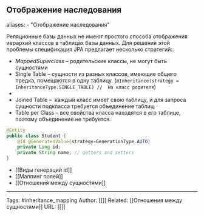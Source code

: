 ## Отображение наследования
aliases: 
	- "Отображение наследования"

Реляционные базы данных не имеют простого способа отображения иерархий классов в таблицах базы данных.
Для решения этой проблемы спецификация JPA предлагает несколько стратегий::
- _MappedSuperclass_ – родительские классы, не могут быть сущностями
- Single Table – сущности из разных классов, имеющие общего предка, помещаются в одну таблицу. (```@Inheritance(strategy = InheritanceType.SINGLE_TABLE) //  На класс родителя```)
- 
- Joined Table –  каждый класс имеет свою таблицу, и для запроса сущности подкласса требуется объединение таблиц.
- Table per Class – все свойства класса находятся в его таблице, поэтому объединение не требуется.


```java
@Entity 
public class Student { 
	@Id @GeneratedValue(strategy=GenerationType.AUTO) 
	private Long id; 
	private String name; // getters and setters 
}
```

- [[Виды генераций id]]
- [[Маппинг полей]]
- [[Отношения между сущностями]]


---
Tags: #inheritance_mapping
Author: [[]]
Related: [[Отношения между сущностями]]
URL: [[]]
